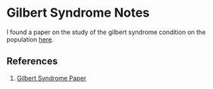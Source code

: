 Gilbert Syndrome Notes
===========================

I found a paper on the study of the gilbert syndrome
condition on the population [here](gilbert_syndrome.pdf).


## References
1. [Gilbert Syndrome Paper](gilbert_syndrome.pdf)


